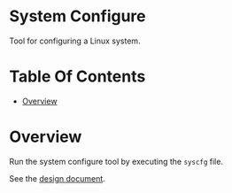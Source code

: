 # System Configure
Tool for configuring a Linux system.

# Table Of Contents
- [Overview](#overview)

# Overview
Run the system configure tool by executing the `syscfg` file.  

See the [design document](DESIGN.md).

